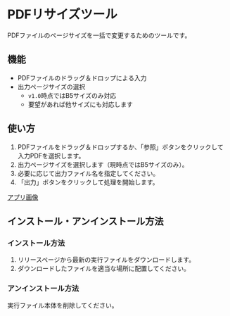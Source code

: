 # PDFリサイズツール

PDFファイルのページサイズを一括で変更するためのツールです。

## 機能

- PDFファイルのドラッグ＆ドロップによる入力
- 出力ページサイズの選択
  - `v1.0`時点ではB5サイズのみ対応
  - 要望があれば他サイズにも対応します

## 使い方

1. PDFファイルをドラッグ＆ドロップするか、「参照」ボタンをクリックして入力PDFを選択します。
2. 出力ページサイズを選択します（現時点ではB5サイズのみ）。
3. 必要に応じて出力ファイル名を指定してください。
4. 「出力」ボタンをクリックして処理を開始します。

[アプリ画像](./screenshot.png)

## インストール・アンインストール方法

### インストール方法

1. リリースページから最新の実行ファイルをダウンロードします。
2. ダウンロードしたファイルを適当な場所に配置してください。

### アンインストール方法

実行ファイル本体を削除してください。
